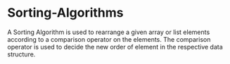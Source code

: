 # Sorting-Algorithms

A Sorting Algorithm is used to rearrange a given array or 
list elements according to a comparison operator on the elements.
The comparison operator is used to decide the new order of element in the respective data structure.
